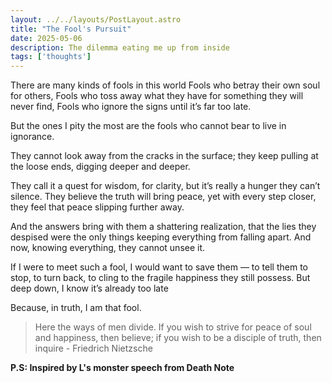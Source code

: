 ```yaml
---
layout: ../../layouts/PostLayout.astro
title: "The Fool's Pursuit"
date: 2025-05-06
description: The dilemma eating me up from inside
tags: ['thoughts']
---
```


There are many kinds of fools in this world
Fools who betray their own soul for others,
Fools who toss away what they have for something they will never find, 
Fools who ignore the signs until it’s far too late.

But the ones I pity the most are the fools who cannot bear to live in ignorance.

They cannot look away from the cracks in the surface; they keep pulling at the loose ends, digging deeper and deeper.

They call it a quest for wisdom, for clarity, but it’s really a hunger they can’t silence. They believe the truth will bring peace, yet with every step closer, they feel that peace slipping further away.

And the answers bring with them a shattering realization, that the lies they despised were the only things keeping everything from falling apart. And now, knowing everything, they cannot unsee it.

If I were to meet such a fool, I would want to save them — to tell them to stop, to turn back, to cling to the fragile happiness they still possess.
But deep down, I know it’s already too late

Because, in truth, I am that fool.

> Here the ways of men divide. If you wish to strive for peace of soul and happiness, then believe; if you wish to be a disciple of truth, then inquire - Friedrich Nietzsche 

**P.S: Inspired by L's monster speech from Death Note**